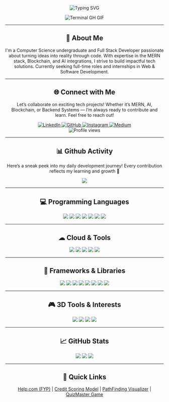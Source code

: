 <div align="center">
  <img src="https://readme-typing-svg.herokuapp.com?font=Jetbrains+Mono&size=40&duration=3000&color=33FF33&center=true&vCenter=true&width=750&lines=Hey..+I'm+JaiParkash;Welcome+to+my+GitHub+profile;Coding+is+my+craft;" alt="Typing SVG"/>

  <p><img src="https://media.giphy.com/media/L1R1tvI9svkIWwpVYr/giphy.gif" alt="Terminal GH GIF" /></p>
</div>

---

<div align="center">
    <h2>🚀 About Me</h2>
    <p>I'm a Computer Science undergraduate and Full Stack Developer passionate about turning ideas into reality through code. With expertise in the MERN stack, Blockchain, and AI integrations, I strive to build impactful tech solutions. Currently seeking full-time roles and internships in Web & Software Development.</p>
</div>

---

<div align="center">
<h2>🌐 Connect with Me</h2>
<p>Let’s collaborate on exciting tech projects! Whether it’s MERN, AI, Blockchain, or Backend Systems — I’m always ready to contribute and learn. Feel free to reach out!</p>
<div>
  <a href="https://www.linkedin.com/in/jai-parkash-b442372b1">
    <img src="https://img.shields.io/badge/LinkedIn-jai--parkash--b442372b1-blue?style=for-the-badge&logo=linkedin&logoColor=white" alt="LinkedIn"/>
  </a>
  <a href="https://github.com/Jaiparkash844">
    <img src="https://img.shields.io/badge/GitHub-Jaiparkash844-100000?style=for-the-badge&logo=github&logoColor=white" alt="GitHub"/>
  </a>
  <a href="https://www.instagram.com/jaiparkashmalhi/">
    <img src="https://img.shields.io/badge/Instagram-jaiparkashmalhi-E4405F?style=for-the-badge&logo=instagram&logoColor=white" alt="Instagram"/>
  </a>
  <a href="https://medium.com/@jaiparkash-4182">
    <img src="https://img.shields.io/badge/Medium-jaiparkash--4182-000000?style=for-the-badge&logo=medium&logoColor=white" alt="Medium"/>
  </a>
</div>

<img src="https://komarev.com/ghpvc/?username=Jaiparkash844&style=for-the-badge" alt="Profile views" />
</div>

---

<div align="center">
  <h2>📊 Github Activity</h2>
  <p>Here’s a sneak peek into my daily development journey! Every contribution reflects my learning and growth 🚀</p>
<img src="https://github.com/Jaiparkash844/Jaiparkash844/blob/output/github-contribution-grid-snake.svg?raw=true" />


---

<h2 align="center">💻 Programming Languages</h2>
<div align="center">
  <img src="https://img.shields.io/badge/C++-00599C?style=for-the-badge&logo=cplusplus&logoColor=white" />
  <img src="https://img.shields.io/badge/C-4EAA25?style=for-the-badge&logo=c&logoColor=white" />
  <img src="https://img.shields.io/badge/Java-007396?style=for-the-badge&logo=java&logoColor=white" />
  <img src="https://img.shields.io/badge/Python-3776AB?style=for-the-badge&logo=python&logoColor=white" />
  <img src="https://img.shields.io/badge/JavaScript-F7DF1E?style=for-the-badge&logo=javascript&logoColor=black" />
  <img src="https://img.shields.io/badge/PHP-777BB4?style=for-the-badge&logo=php&logoColor=white" />
  <img src="https://img.shields.io/badge/SQL-4479A1?style=for-the-badge&logo=sqlite&logoColor=white" />
</div>

---

<h2 align="center">☁ Cloud & Tools</h2>
<div align="center">
  <img src="https://img.shields.io/badge/Firebase-FFCA28?style=for-the-badge&logo=firebase&logoColor=white" />
  <img src="https://img.shields.io/badge/Git-F05032?style=for-the-badge&logo=git&logoColor=white" />
  <img src="https://img.shields.io/badge/Netlify-00C7B7?style=for-the-badge&logo=netlify&logoColor=white" />
  <img src="https://img.shields.io/badge/Vercel-000000?style=for-the-badge&logo=vercel&logoColor=white" />
  <img src="https://img.shields.io/badge/Heroku-430098?style=for-the-badge&logo=heroku&logoColor=white" />
</div>

---

<h2 align="center">🧱 Frameworks & Libraries</h2>
<div align="center">
  <img src="https://img.shields.io/badge/React-20232A?style=for-the-badge&logo=react&logoColor=61DAFB" />
  <img src="https://img.shields.io/badge/Node.js-339933?style=for-the-badge&logo=nodedotjs&logoColor=white" />
  <img src="https://img.shields.io/badge/Express.js-000000?style=for-the-badge&logo=express&logoColor=white" />
  <img src="https://img.shields.io/badge/MongoDB-4EA94B?style=for-the-badge&logo=mongodb&logoColor=white" />
  <img src="https://img.shields.io/badge/Flask-000000?style=for-the-badge&logo=flask&logoColor=white" />
  <img src="https://img.shields.io/badge/Django-092E20?style=for-the-badge&logo=django&logoColor=white" />
  <img src="https://img.shields.io/badge/Bootstrap-7952B3?style=for-the-badge&logo=bootstrap&logoColor=white" />
  <img src="https://img.shields.io/badge/TailwindCSS-38B2AC?style=for-the-badge&logo=tailwindcss&logoColor=white" />
</div>

---

<h2 align="center">🎮 3D Tools & Interests</h2>
<div align="center">
  <img src="https://img.shields.io/badge/Unity-000000?style=for-the-badge&logo=unity&logoColor=white" />
  <img src="https://img.shields.io/badge/Blender-F5792A?style=for-the-badge&logo=blender&logoColor=white" />
  <img src="https://img.shields.io/badge/MeshLab-FF4000?style=for-the-badge" />
  <img src="https://img.shields.io/badge/Oculus-1C1E20?style=for-the-badge&logo=oculus&logoColor=white" />
</div>

---

<h2 align="center">📈 GitHub Stats</h2>
<div align="center">
  <img src="https://github-readme-stats.vercel.app/api?username=Jaiparkash844&show_icons=true&theme=default" />
  <img src="https://github-readme-streak-stats.herokuapp.com?user=Jaiparkash844&theme=default" />
  <img src="https://github-readme-stats.vercel.app/api/top-langs/?username=Jaiparkash844&layout=compact&theme=default" />
</div>

---

<h2 align="center">🔗 Quick Links</h2>
<div align="center">
  <a href="https://github.com/Jaiparkash844/Help.com-FYP">Help.com (FYP)</a> |
  <a href="https://github.com/Jaiparkash844/Credit-Scoring-Model">Credit Scoring Model</a> |
  <a href="https://github.com/Jaiparkash844/PathFinding-Visualizer">PathFinding Visualizer</a> |
  <a href="https://github.com/Jaiparkash844/QuizMaster">QuizMaster Game</a>
</div>
